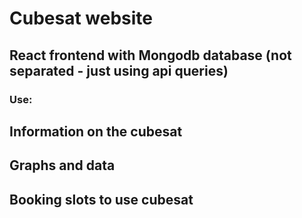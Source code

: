 # Cubesat website


## React frontend with Mongodb database (not separated - just using api queries)

### Use:

Information on the cubesat
-- 
Graphs and data
--
Booking slots to use cubesat
---- 
